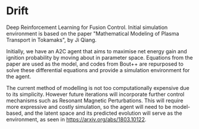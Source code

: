 # Drift
Deep Reinforcement Learning for Fusion Control. Initial simulation environment is based on the paper "Mathematical Modeling of Plasma Transport in Tokamaks", by Ji Qiang.

Initially, we have an A2C agent that aims to maximise net energy gain and ignition probability by moving about in parameter space. Equations from the paper are used as the model, and codes from Bout++ are repurposed to solve these differential equations and provide a simulation environment for the agent.

The current method of modelling is not too computationally expensive due to its simplicity. However future iterations will incorporate further control mechanisms such as Resonant Magnetic Perturbations. This will require more expressive and costly simulation, so the agent will need to be model-based, and the latent space and its predicted evolution will serve as the environment, as seen in https://arxiv.org/abs/1803.10122.


